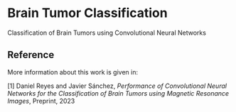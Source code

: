 # Brain Tumor Classification
Classification of Brain Tumors using Convolutional Neural Networks

## Reference

More information about this work is given in:

[1] Daniel Reyes and Javier Sánchez, *Performance of Convolutional Neural Networks for the Classification of Brain Tumors using Magnetic Resonance Images*, Preprint, 2023
